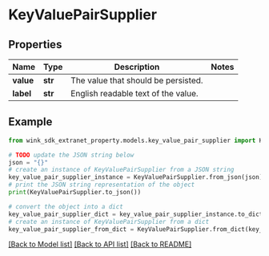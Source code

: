 # KeyValuePairSupplier


## Properties

Name | Type | Description | Notes
------------ | ------------- | ------------- | -------------
**value** | **str** | The value that should be persisted. | 
**label** | **str** | English readable text of the value. | 

## Example

```python
from wink_sdk_extranet_property.models.key_value_pair_supplier import KeyValuePairSupplier

# TODO update the JSON string below
json = "{}"
# create an instance of KeyValuePairSupplier from a JSON string
key_value_pair_supplier_instance = KeyValuePairSupplier.from_json(json)
# print the JSON string representation of the object
print(KeyValuePairSupplier.to_json())

# convert the object into a dict
key_value_pair_supplier_dict = key_value_pair_supplier_instance.to_dict()
# create an instance of KeyValuePairSupplier from a dict
key_value_pair_supplier_from_dict = KeyValuePairSupplier.from_dict(key_value_pair_supplier_dict)
```
[[Back to Model list]](../README.md#documentation-for-models) [[Back to API list]](../README.md#documentation-for-api-endpoints) [[Back to README]](../README.md)


